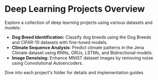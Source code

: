 # Deep Learning Projects Overview

Explore a collection of deep learning projects using various datasets and models:

- **Dog Breed Identification:** Classify dog breeds using the Dog Breeds and CIFAR-10 datasets with fine-tuned models.
- **Climate Sequence Analysis:** Predict climate patterns in the Jena Climate dataset using RNNs, GRUs, LSTMs, and Bidirectional models.
- **Image Denoising:** Enhance MNIST dataset images by removing noise using Convolutional Autoencoders.

Dive into each project's folder for details and implementation guides.
